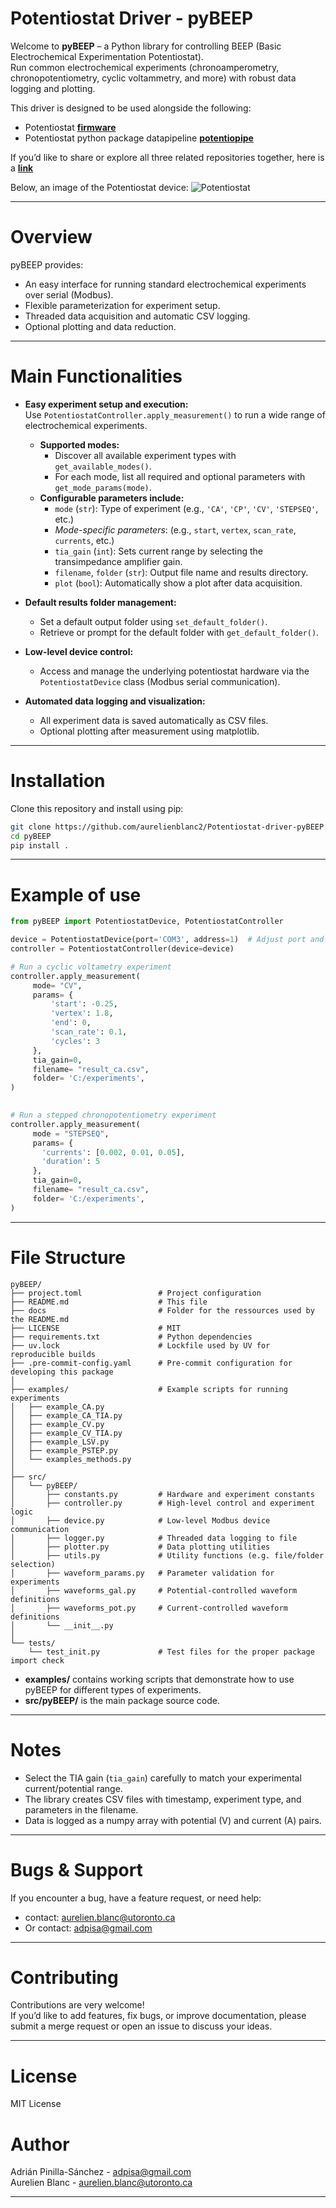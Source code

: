 # Potentiostat Driver - pyBEEP

Welcome to **pyBEEP** – a Python library for controlling BEEP (Basic Electrochemical Experimentation Potentiostat).  
Run common electrochemical experiments (chronoamperometry, chronopotentiometry, cyclic voltammetry, and more) with 
robust data logging and plotting.

This driver is designed to be used alongside the following:
- Potentiostat [**firmware**](https://github.com/aurelienblanc2/Potentiostat-firmware)
- Potentiostat python package datapipeline [**potentiopipe**](https://github.com/aurelienblanc2/Potentiostat-datapipeline)

If you’d like to share or explore all three related repositories together, here is a [**link**](https://github.com/stars/aurelienblanc2/lists/potentiostat)

Below, an image of the Potentiostat device:
![Potentiostat](docs/Potentiostat.png)

---

# Overview

pyBEEP provides:
- An easy interface for running standard electrochemical experiments over serial (Modbus).
- Flexible parameterization for experiment setup.
- Threaded data acquisition and automatic CSV logging.
- Optional plotting and data reduction.

---

# Main Functionalities

- **Easy experiment setup and execution:**  
  Use `PotentiostatController.apply_measurement()` to run a wide range of electrochemical experiments.
  - **Supported modes:**  
    - Discover all available experiment types with `get_available_modes()`.
    - For each mode, list all required and optional parameters with `get_mode_params(mode)`.
  - **Configurable parameters include:**  
    - `mode` (`str`): Type of experiment (e.g., `'CA'`, `'CP'`, `'CV'`, `'STEPSEQ'`, etc.)
    - *Mode-specific parameters*: (e.g., `start`, `vertex`, `scan_rate`, `currents`, etc.)
    - `tia_gain` (`int`): Sets current range by selecting the transimpedance amplifier gain.
    - `filename`, `folder` (`str`): Output file name and results directory.
    - `plot` (`bool`): Automatically show a plot after data acquisition.
- **Default results folder management:**  
  - Set a default output folder using `set_default_folder()`.
  - Retrieve or prompt for the default folder with `get_default_folder()`.

- **Low-level device control:**  
  - Access and manage the underlying potentiostat hardware via the `PotentiostatDevice` class (Modbus serial communication).

- **Automated data logging and visualization:**  
  - All experiment data is saved automatically as CSV files.
  - Optional plotting after measurement using matplotlib.

---

# Installation

Clone this repository and install using pip:

```bash
git clone https://github.com/aurelienblanc2/Potentiostat-driver-pyBEEP
cd pyBEEP
pip install .
```

---

# Example of use

```python
from pyBEEP import PotentiostatDevice, PotentiostatController

device = PotentiostatDevice(port='COM3', address=1)  # Adjust port and address as needed
controller = PotentiostatController(device=device)

# Run a cyclic voltametry experiment
controller.apply_measurement(
     mode= "CV",
     params= {
         'start': -0.25,
         'vertex': 1.8,
         'end': 0,
         'scan_rate': 0.1,
         'cycles': 3
     },
     tia_gain=0,
     filename= "result_ca.csv",
     folder= 'C:/experiments',
)
        

# Run a stepped chronopotentiometry experiment
controller.apply_measurement(
     mode = "STEPSEQ",
     params= {
       'currents': [0.002, 0.01, 0.05],
       'duration': 5
     },
     tia_gain=0,
     filename= "result_ca.csv",
     folder= 'C:/experiments',
)
```

---

# File Structure

```
pyBEEP/
├── project.toml                 # Project configuration
├── README.md                    # This file
├── docs                         # Folder for the ressources used by the README.md
├── LICENSE                      # MIT
├── requirements.txt             # Python dependencies
├── uv.lock                      # Lockfile used by UV for reproducible builds
├── .pre-commit-config.yaml      # Pre-commit configuration for developing this package
│
├── examples/                    # Example scripts for running experiments
│   ├── example_CA.py
│   ├── example_CA_TIA.py
│   ├── example_CV.py
│   ├── example_CV_TIA.py
│   ├── example_LSV.py
│   ├── example_PSTEP.py
│   └── examples_methods.py
│
├── src/
│   └── pyBEEP/
│       ├── constants.py         # Hardware and experiment constants
│       ├── controller.py        # High-level control and experiment logic
│       ├── device.py            # Low-level Modbus device communication
│       ├── logger.py            # Threaded data logging to file
│       ├── plotter.py           # Data plotting utilities
│       ├── utils.py             # Utility functions (e.g. file/folder selection)
│       ├── waveform_params.py   # Parameter validation for experiments
│       ├── waveforms_gal.py     # Potential-controlled waveform definitions
│       ├── waveforms_pot.py     # Current-controlled waveform definitions
│       └── __init__.py
│
└── tests/
    └── test_init.py             # Test files for the proper package import check

```

- **examples/** contains working scripts that demonstrate how to use pyBEEP for different types of experiments.  
- **src/pyBEEP/** is the main package source code.

---

# Notes

- Select the TIA gain (`tia_gain`) carefully to match your experimental current/potential range.
- The library creates CSV files with timestamp, experiment type, and parameters in the filename.
- Data is logged as a numpy array with potential (V) and current (A) pairs.

---

# Bugs & Support

If you encounter a bug, have a feature request, or need help:
- contact: aurelien.blanc@utoronto.ca
- Or contact: adpisa@gmail.com

---

# Contributing

Contributions are very welcome!  
If you’d like to add features, fix bugs, or improve documentation, please submit a merge request or open an issue to discuss your ideas.

---

# License

MIT License

# Author

Adrián Pinilla-Sánchez - adpisa@gmail.com  
Aurelien Blanc - aurelien.blanc@utoronto.ca

---
